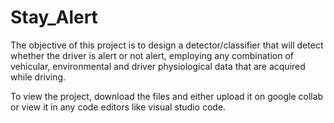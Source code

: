# Stay_Alert
The objective of this project is to design a detector/classifier that will detect whether the driver is alert or not alert, employing any combination of vehicular, environmental and driver physiological data that are acquired while driving.

To view the project, download the files and either upload it on google collab or view it in any code editors like visual studio code.
